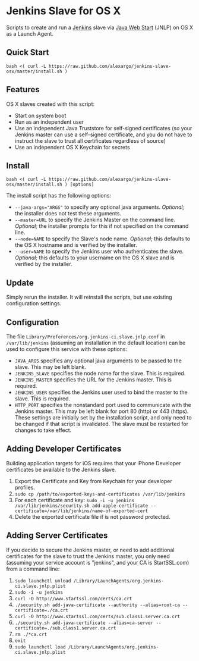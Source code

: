 # Jenkins Slave for OS X

Scripts to create and run a [Jenkins](http://jenkins-ci.org) slave via [Java Web Start](https://wiki.jenkins-ci.org/display/JENKINS/Distributed+builds#Distributedbuilds-LaunchslaveagentviaJavaWebStart) (JNLP) on OS X as a Launch Agent.



## Quick Start
`bash <( curl -L https://raw.github.com/alexargo/jenkins-slave-osx/master/install.sh )`



## Features
OS X slaves created with this script:
* Start on system boot
* Run as an independent user
* Use an independent Java Truststore for self-signed certificates (so your Jenkins master can use a self-signed certificate, and you do not have to instruct the slave to trust all certificates regardless of source)
* Use an independent OS X Keychain for secrets



## Install
`bash <( curl -L https://raw.github.com/alexargo/jenkins-slave-osx/master/install.sh ) [options]`

The install script has the following options:
* `--java-args="ARGS"` to specify any optional java arguments. *Optional;* the installer does not test these arguments.
* `--master=URL` to specify the Jenkins Master on the command line. *Optional;* the installer prompts for this if not specified on the command line.
* `--node=NAME` to specify the Slave's node name. *Optional;* this defaults to the OS X hostname and is verified by the installer.
* `--user=NAME` to specify the Jenkins user who authenticates the slave. *Optional;* this defaults to your username on the OS X slave and is verified by the installer.



## Update
Simply rerun the installer. It will reinstall the scripts, but use existing configuration settings.



## Configuration
The file ``Library/Preferences/org.jenkins-ci.slave.jnlp.conf`` in ``/var/lib/jenkins`` (assuming an installation in the default location) can be used to configure this service with these options:
* `JAVA_ARGS` specifies any optional java arguments to be passed to the slave. This may be left blank.
* `JENKINS_SLAVE` specifies the node name for the slave. This is required.
* `JENKINS_MASTER` specifies the URL for the Jenkins master. This is required.
* `JENKINS_USER` specifies the Jenkins user used to bind the master to the slave. This is required.
* `HTTP_PORT` specifies the nonstandard port used to communicate with the Jenkins master. This may be left blank for port 80 (http) or 443 (https).
These settings are initially set by the installation script, and only need to be changed if that script is invalidated. The slave must be restarted for changes to take effect.

## Adding Developer Certificates
Building application targets for iOS requires that your iPhone Developer certificates be available to the Jenkins slave.

1. Export the Certificate and Key from Keychain for your developer profiles.
2. `sudo cp /path/to/exported-keys-and-certificates /var/lib/jenkins`
3. For each certificate and key:
   `sudo -i -u jenkins /var/lib/jenkins/security.sh add-apple-certificate --certificate=/var/lib/jenkins/name-of-exported-cert`
4. Delete the exported certificate file if is not password protected.

## Adding Server Certificates
If you decide to secure the Jenkins master, or need to add additional certificates for the slave to trust the Jenkins master, you only need (assuming your service account is "jenkins", and your CA is StartSSL.com) from a command line:

1. `sudo launchctl unload /Library/LaunchAgents/org.jenkins-ci.slave.jnlp.plist`
2. `sudo -i -u jenkins`
3. `curl -O http://www.startssl.com/certs/ca.crt`
4. `./security.sh add-java-certificate --authority --alias=root-ca --certificate=./ca.crt`
5. `curl -O http://www.startssl.com/certs/sub.class1.server.ca.crt`
6. `./security.sh add-java-certificate --alias=ca-server --certificate=./sub.class1.server.ca.crt`
7. `rm ./*ca.crt`
8. `exit`
9. `sudo launchctl load /Library/LaunchAgents/org.jenkins-ci.slave.jnlp.plist`
